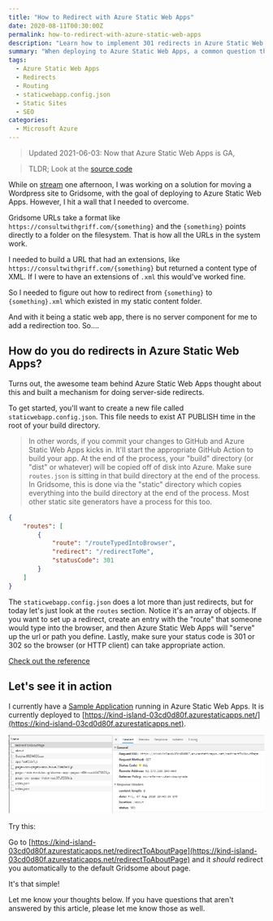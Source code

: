 ```yaml
---
title: "How to Redirect with Azure Static Web Apps"
date: 2020-08-11T00:30:00Z
permalink: how-to-redirect-with-azure-static-web-apps
description: "Learn how to implement 301 redirects in Azure Static Web Apps using the staticwebapp.config.json routing configuration file."
summary: "When deploying to Azure Static Web Apps, a common question that comes up is \\\\"How do I do 301 redirects?\\\\". Let's explore how in this simple tutorial."
tags:
  - Azure Static Web Apps
  - Redirects
  - Routing
  - staticwebapp.config.json
  - Static Sites
  - SEO
categories:
  - Microsoft Azure
---
```


> Updated 2021-06-03: Now that Azure Static Web Apps is GA, 

> TLDR; Look at the [source code](https://github.com/1kevgriff/azure-static-web-apps-routing)

While on [stream](https://www.twitch.tv/1kevgriff) one afternoon, I was working on a solution for moving a Wordpress site to Gridsome, with the goal of deploying to Azure Static Web Apps.  However, I hit a wall that I needed to overcome.

Gridsome URLs take a format like `https://consultwithgriff.com/{something}` and the `{something}` points directly to a folder on the filesystem.  That is how all the URLs in the system work.

I needed to build a URL that had an extensions, like `https://consultwithgriff.com/{something}` but returned a content type of XML.  If I were to have an extensions of `.xml` this would've worked fine.  

So I needed to figure out how to redirect from `{something}` to `{something}.xml` which existed in my static content folder.

And with it being a static web app, there is no server component for me to add a redirection too. So....

## How do you do redirects in Azure Static Web Apps?

Turns out, the awesome team behind Azure Static Web Apps thought about this and built a mechanism for doing server-side redirects.

To get started, you'll want to create a new file called `staticwebapp.config.json`.  This file needs to exist AT PUBLISH time in the root of your build directory.

> In other words, if you commit your changes to GitHub and Azure Static Web Apps kicks in.  It'll start the appropriate GitHub Action to build your app.  At the end of the process, your "build" directory (or "dist" or whatever) will be copied off of disk into Azure.  Make sure `routes.json` is sitting in that build directory at the end of the process.  In Gridsome, this is done via the "static" directory which copies everything into the build directory at the end of the process.  Most other static site generators have a process for this too. 

```json
{
    "routes": [
        {
            "route": "/routeTypedIntoBrowser",
            "redirect": "/redirectToMe",
            "statusCode": 301
        }
    ]
}
```

The `staticwebapp.config.json` does a lot more than just redirects, but for today let's just look at the `routes` section.  Notice it's an array of objects.  If you want to set up a redirect, create an entry with the "route" that someone would type into the browser, and then Azure Static Web Apps will "serve" up the url or path you define.  Lastly, make sure your status code is 301 or 302 so the browser (or HTTP client) can take appropriate action.

[Check out the reference](https://docs.microsoft.com/en-us/azure/static-web-apps/configuration)


## Let's see it in action

I currently have a [Sample Application](https://github.com/1kevgriff/azure-static-web-apps-routing) running in Azure Static Web Apps.  It is currently deployed to [https://kind-island-03cd0d80f.azurestaticapps.net/](https://kind-island-03cd0d80f.azurestaticapps.net).

![Sample request](./images/azure-static-app-routing-001.png)

Try this:

Go to [https://kind-island-03cd0d80f.azurestaticapps.net/redirectToAboutPage](https://kind-island-03cd0d80f.azurestaticapps.net/redirectToAboutPage) and it *should* redirect you automatically to the default Gridsome about page.

It's that simple!

Let me know your thoughts below.  If you have questions that aren't answered by this article, please let me know those as well.
